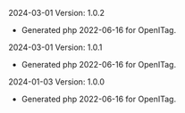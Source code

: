 2024-03-01 Version: 1.0.2
- Generated php 2022-06-16 for OpenITag.

2024-03-01 Version: 1.0.1
- Generated php 2022-06-16 for OpenITag.

2024-01-03 Version: 1.0.0
- Generated php 2022-06-16 for OpenITag.

